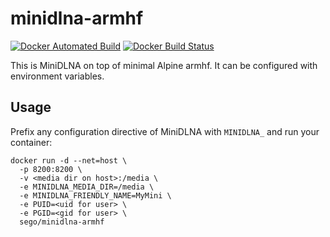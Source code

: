 # minidlna-armhf
[![Docker Automated Build](https://img.shields.io/docker/automated/sego/minidlna-armhf.svg?style=plastic)](https://hub.docker.com/r/sego/minidlna-armhf)
[![Docker Build Status](https://img.shields.io/docker/build/sego/minidlna-armhf.svg?style=plastic)](https://hub.docker.com/r/sego/minidlna-armhf/)

This is MiniDLNA on top of minimal Alpine armhf.
It can be configured with environment variables.

## Usage

Prefix any configuration directive of MiniDLNA with `MINIDLNA_`
and run your container:

```
docker run -d --net=host \
  -p 8200:8200 \
  -v <media dir on host>:/media \
  -e MINIDLNA_MEDIA_DIR=/media \
  -e MINIDLNA_FRIENDLY_NAME=MyMini \
  -e PUID=<uid for user> \
  -e PGID=<gid for user> \
  sego/minidlna-armhf
```
